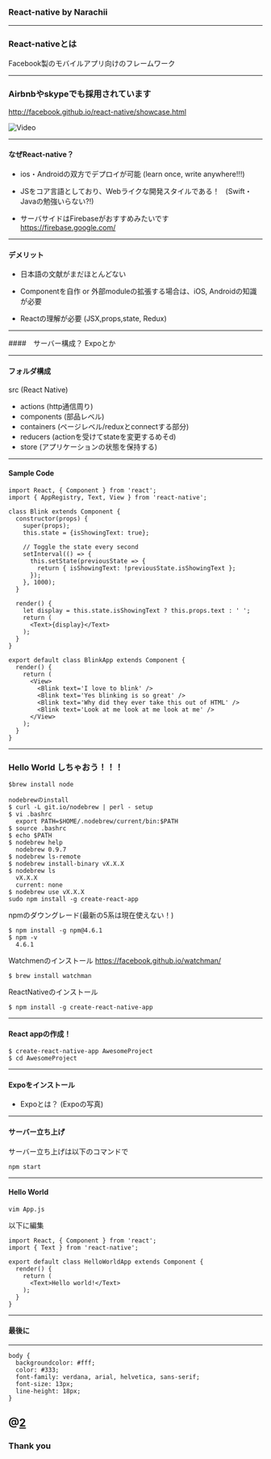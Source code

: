 ### React-native by Narachii

---

### React-nativeとは
Facebook製のモバイルアプリ向けのフレームワーク

---

### Airbnbやskypeでも採用されています
http://facebook.github.io/react-native/showcase.html



![Video](https://www.youtube.com/embed/mkiDkkdGGAQ)

---

#### なぜReact-native？
 - ios・Androidの双方でデプロイが可能
   (learn once, write anywhere!!!)

 - JSをコア言語としており、Webライクな開発スタイルである！
    (Swift・Javaの勉強いらない?!)
 
 - サーバサイドはFirebaseがおすすめみたいです
    https://firebase.google.com/

---

#### デメリット
 - 日本語の文献がまだほとんどない

 - Componentを自作 or 外部moduleの拡張する場合は、iOS, Androidの知識が必要

 - Reactの理解が必要
  (JSX,props,state, Redux)

---
####　サーバー構成？
Expoとか

---

#### フォルダ構成
src (React Native)
- actions (http通信周り)
- components (部品レベル)
- containers (ページレベル/reduxとconnectする部分)
- reducers (actionを受けてstateを変更するめそd)
- store (アプリケーションの状態を保持する)

---

#### Sample Code
```
import React, { Component } from 'react';
import { AppRegistry, Text, View } from 'react-native';

class Blink extends Component {
  constructor(props) {
    super(props);
    this.state = {isShowingText: true};

    // Toggle the state every second
    setInterval(() => {
      this.setState(previousState => {
        return { isShowingText: !previousState.isShowingText };
      });
    }, 1000);
  }

  render() {
    let display = this.state.isShowingText ? this.props.text : ' ';
    return (
      <Text>{display}</Text>
    );
  }
}

export default class BlinkApp extends Component {
  render() {
    return (
      <View>
        <Blink text='I love to blink' />
        <Blink text='Yes blinking is so great' />
        <Blink text='Why did they ever take this out of HTML' />
        <Blink text='Look at me look at me look at me' />
      </View>
    );
  }
}
```

---
### Hello World しちゃおう！！！
```
$brew install node

nodebrewのinstall
$ curl -L git.io/nodebrew | perl - setup
$ vi .bashrc
  export PATH=$HOME/.nodebrew/current/bin:$PATH
$ source .bashrc
$ echo $PATH
$ nodebrew help
  nodebrew 0.9.7
$ nodebrew ls-remote
$ nodebrew install-binary vX.X.X
$ nodebrew ls
  vX.X.X
  current: none
$ nodebrew use vX.X.X
sudo npm install -g create-react-app

```
npmのダウングレード(最新の5系は現在使えない！)
```
$ npm install -g npm@4.6.1
$ npm -v
  4.6.1
```
Watchmenのインストール
https://facebook.github.io/watchman/
```
$ brew install watchman
```
ReactNativeのインストール
```
$ npm install -g create-react-native-app
```

---
#### React appの作成！
```
$ create-react-native-app AwesomeProject
$ cd AwesomeProject
```
---

#### Expoをインストール
- Expoとは？
(Expoの写真)

---
#### サーバー立ち上げ
サーバー立ち上げは以下のコマンドで
```
npm start
```
---
#### Hello World
```
vim App.js
```
以下に編集
```
import React, { Component } from 'react';
import { Text } from 'react-native';

export default class HelloWorldApp extends Component {
  render() {
    return (
      <Text>Hello world!</Text>
    );
  }
}
```

---

#### 最後に

---

```
body {
  backgroundcolor: #fff;
  color: #333;
  font-family: verdana, arial, helvetica, sans-serif;
  font-size: 13px;
  line-height: 18px;
}
```
@[2](なんかちゃうで)
---

### Thank you
